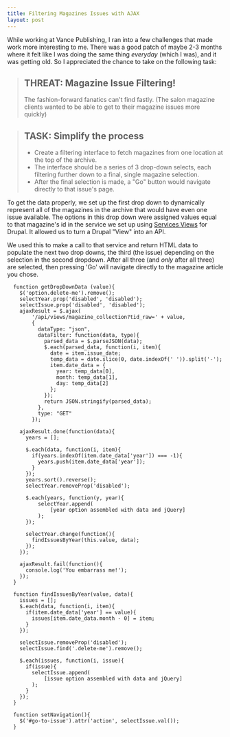 ```yaml
---
title: Filtering Magazines Issues with AJAX
layout: post
---
```


While working at Vance Publishing, I ran into a few challenges that made work more interesting to me.
There was a good patch of maybe 2-3 months where it felt like I was doing the same thing *everyday* (which I was), and it was getting old.
So I appreciated the chance to take on the following task:

> ## THREAT: Magazine Issue Filtering!
> The fashion-forward fanatics can't find fastly. (The salon magazine 
> clients wanted to be able to get to their magazine issues more quickly)

> ## TASK: Simplify the process 
> * Create a filtering interface to fetch magazines from one location at the top of the archive.
> * The interface should be a series of 3 drop-down selects, each filtering further down to a final, single magazine selection.
> * After the final selection is made, a "Go" button would navigate directly to that issue's page.

To get the data properly, we set up the first drop down to dynamically represent all of the 
magazines in the archive that would have even one issue available. The options in this drop down were assigned values equal to 
that magazine's id in the service we set up using [Services Views](https://www.drupal.org/project/services_views) for Drupal.
It allowed us to turn a Drupal "View" into an API.

We used this to make a call to that service and return HTML data to populate the next two drop downs, the third (the issue)
depending on the selection in the second dropdown. After all three (and *only* after all three) are selected, 
then pressing 'Go' will navigate directly to the magazine article you chose. 


```
  function getDropDownData (value){
    $('option.delete-me').remove();
    selectYear.prop('disabled', 'disabled');
    selectIssue.prop('disabled', 'disabled');
    ajaxResult = $.ajax(
        '/api/views/magazine_collection?tid_raw=' + value,
        {
          dataType: "json",
          dataFilter: function(data, type){
            parsed_data = $.parseJSON(data);
            $.each(parsed_data, function(i, item){
              date = item.issue_date;
              temp_data = date.slice(0, date.indexOf(' ')).split('-');
              item.date_data = {
                year: temp_data[0],
                month: temp_data[1],
                day: temp_data[2]
              };
            });
            return JSON.stringify(parsed_data);
          },
          type: "GET"
        });

    ajaxResult.done(function(data){
      years = [];

      $.each(data, function(i, item){
        if(years.indexOf(item.date_data['year']) === -1){
          years.push(item.date_data['year']);
        }
      });
      years.sort().reverse();
      selectYear.removeProp('disabled');

      $.each(years, function(y, year){
          selectYear.append(
              [year option assembled with data and jQuery]
          );
      });

      selectYear.change(function(){
        findIssuesByYear(this.value, data);
      });
    });

    ajaxResult.fail(function(){
      console.log('You embarrass me!');
    });
  }

  function findIssuesByYear(value, data){
    issues = [];
    $.each(data, function(i, item){
      if(item.date_data['year'] == value){
        issues[item.date_data.month - 0] = item;
      }
    });

    selectIssue.removeProp('disabled');
    selectIssue.find('.delete-me').remove();

    $.each(issues, function(i, issue){
      if(issue){
        selectIssue.append(
            [issue option assembled with data and jQuery]
        );
      }
    });
  }

  function setNavigation(){
    $('#go-to-issue').attr('action', selectIssue.val());
  }
```